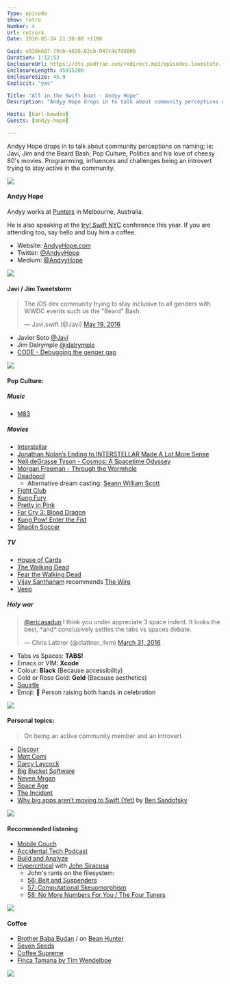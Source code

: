 ```yaml
---
Type: episode
Show: retro
Number: 4
Url: retro/4
Date: 2016-05-24 21:30:00 +1100

Guid: e930e687-79cb-4838-82cb-047c4c7d080b
Duration: 1:12:53
EnclosureUrl: https://dts.podtrac.com/redirect.mp3/episodes.loomstate.fm/retro/retro4.mp3
EnclosureLength: 45935200
EnclosureSize: 45.9
Explicit: "yes"

Title: "All in the Swift boat - Andyy Hope"
Description: "Andyy Hope drops in to talk about community perceptions on naming; ie: Javi, Jim and the Beard Bash; Pop Culture, Politics and his love of cheesy 80's movies. Programming, influences and challenges being an introvert trying to stay active in the community."

Hosts: [karl-bowden]
Guests: [andyy-hope]

---
```


Andyy Hope drops in to talk about community perceptions on naming; ie: Javi, Jim and the Beard Bash; Pop Culture, Politics and his love of cheesy 80's movies. Programming, influences and challenges being an introvert trying to stay active in the community.

<img src="/images/misc/raised-hands-apple.png" style="display:block;margin:0 auto;"/>

#### Andyy Hope

Andyy works at [Punters](https://www.punters.com.au/) in Melbourne, Australia.

He is also speaking at the [try! Swift NYC](http://www.tryswiftnyc.com/) conference this year. If you are attending too, say hello and buy him a coffee.

- Website: [AndyyHope.com](http://www.andyyhope.com/)
- Twitter: [@AndyyHope](https://twitter.com/andyyhope)
- Medium: [@AndyyHope](https://medium.com/@AndyyHope)

<img src="/images/misc/raised-hands-google.png" style="display:block;margin:0 auto;"/>

#### Javi / Jim Tweetstorm

<blockquote class="twitter-tweet" data-lang="en"><p lang="en" dir="ltr">The iOS dev community trying to stay inclusive to all genders with WWDC events such us the &quot;Beard&quot; Bash.</p>&mdash; Javi.swift (@Javi) <a href="https://twitter.com/Javi/status/733417585232879616">May 19, 2016</a></blockquote>

- Javier Soto [@Javi](https://twitter.com/Javi)
- Jim Dalrymple [@jdalrymple](https://twitter.com/jdalrymple)
- [CODE - Debugging the genger gap](http://www.codedocumentary.com/)

<img src="/images/misc/raised-hands-microsoft.png" style="display:block;margin:0 auto;"/>

#### Pop Culture:

##### Music

- [M83](http://ilovem83.com/)

##### Movies

- [Interstellar](http://www.imdb.com/title/tt0816692/)
- [Jonathan Nolan’s Ending to INTERSTELLAR Made A Lot More Sense](http://nerdist.com/jonathan-nolans-ending-to-interstellar-made-a-lot-more-sense/)
- [Neil deGrasse Tyson - Cosmos: A Spacetime Odyssey](http://www.imdb.com/title/tt2395695/)
- [Morgan Freeman - Through the Wormhole](http://www.imdb.com/title/tt1513168/)
- [Deadpool](http://www.imdb.com/title/tt1431045/)
  - Alternative dream casting: [Seann William Scott](http://www.imdb.com/name/nm0005405/)
- [Fight Club](http://www.imdb.com/title/tt0137523/)
- [Kung Fury](http://www.imdb.com/title/tt3472226/)
- [Pretty in Pink](http://www.imdb.com/title/tt0091790/)
- [Far Cry 3: Blood Dragon](http://ign.com/articles/2013/04/30/far-cry-3-blood-dragon-review)
- [Kung Pow! Enter the Fist](http://www.imdb.com/title/tt0240468/)
- [Shaolin Soccer](http://www.imdb.com/title/tt0286112/)

##### TV

- [House of Cards](http://www.imdb.com/title/tt1856010/)
- [The Walking Dead](http://www.imdb.com/title/tt1520211/)
- [Fear the Walking Dead](http://www.imdb.com/title/tt3743822/)
- [Vijay Santhanam](https://twitter.com/CVertex) recommends [The Wire](http://www.imdb.com/title/tt0306414/)
- [Veep](http://www.imdb.com/title/tt1759761/)

##### Holy war

<blockquote class="twitter-tweet" data-lang="en"><p lang="en" dir="ltr"><a href="https://twitter.com/ericasadun">@ericasadun</a> I think you under appreciate 3 space indent. It looks the best, *and* conclusively settles the tabs vs spaces debate.</p>&mdash; Chris Lattner (@clattner_llvm) <a href="https://twitter.com/clattner_llvm/status/715572957720870912">March 31, 2016</a></blockquote>

- Tabs vs Spaces: **TABS!**
- Emacs or VIM: **Xcode**
- Colour: **Black** (Because accessibility)
- Gold or Rose Gold: **Gold** (Because aesthetics)
- [Squirtle](http://pokemondb.net/pokedex/squirtle)
- Emoji: 🙌 Person raising both hands in celebration

<img src="/images/misc/raised-hands-samsung.png" style="display:block;margin:0 auto;"/>

#### Personal topics:

> On being an active community member and an introvert

- [Discovr](https://twitter.com/discovr)
- [Matt Comi](https://twitter.com/mattcomi)
- [Darcy Laycock](https://twitter.com/sutto)
- [Big Bucket Software](http://bigbucketsoftware.com/)
- [Neven Mrgan](https://twitter.com/mrgan)
- [Space Age](http://www.spaceageapp.com/)
- [The Incident](http://bigbucketsoftware.com/theincident/)
- [Why big apps aren’t moving to Swift (Yet)](https://medium.com/@sandofsky/why-big-apps-arent-moving-to-swift-yet-f8e9a89ef661) by [Ben Sandofsky](https://twitter.com/sandofsky)

<img src="/images/misc/raised-hands-lg.png" style="display:block;margin:0 auto;"/>

#### Recommended listening

- [Mobile Couch](http://mobilecouch.co/)
- [Accidental Tech Podcast](http://atp.fm/)
- [Build and Analyze](http://5by5.tv/buildanalyze)
- [Hypercritical](http://5by5.tv/hypercritical/) with [John Siracusa](https://twitter.com/siracusa)
  - John's rants on the filesystem:
  - [56: Belt and Suspenders](http://5by5.tv/hypercritical/56)
  - [57: Computational Skeuomorphism](http://5by5.tv/hypercritical/57)
  - [58: No More Numbers For You / The Four Tuners](http://5by5.tv/hypercritical/58)

<img src="/images/misc/raised-hands-htc.png" style="display:block;margin:0 auto;"/>

#### Coffee

- [Brother Baba Budan](http://www.brotherbababudan.com.au/) / on [Bean Hunter](https://www.beanhunter.com/melbourne/brother-baba-budan-melbourne-cbd)
- [Seven Seeds](http://sevenseeds.com.au/)
- [Coffee Supreme](http://www.coffeesupreme.com/)
- [Finca Tamana by Tim Wendelboe](https://www.timwendelboe.no/finca-tamana-castillo-264)

<img src="/images/misc/raised-hands-twitter.png" style="display:block;margin:0 auto;"/>

<script async src="//platform.twitter.com/widgets.js" charset="utf-8"></script>
